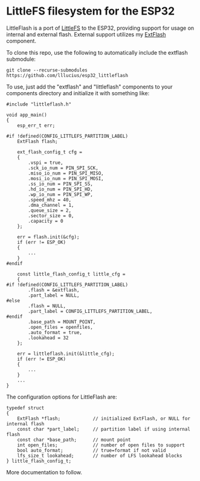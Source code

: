 # LittleFS filesystem for the ESP32
LittleFlash is a port of [LittleFS](https://github.com/geky/littlefs) to the ESP32,
providing support for usage on internal and external flash.  External support
utilizes my [ExtFlash](https://github.com/lllucius/esp32_extflash) component.

To clone this repo, use the following to automatically include the extflash
submodule:
```
git clone --recurse-submodules https://github.com/lllucius/esp32_littleflash
```

To use, just add the "extflash" and "littleflash" components to your
components directory and initialize it with something like:

```
#include "littleflash.h"

void app_main()
{
    esp_err_t err;

#if !defined(CONFIG_LITTLEFS_PARTITION_LABEL)
    ExtFlash flash;

    ext_flash_config_t cfg =
    {
        .vspi = true,
        .sck_io_num = PIN_SPI_SCK,
        .miso_io_num = PIN_SPI_MISO,
        .mosi_io_num = PIN_SPI_MOSI,
        .ss_io_num = PIN_SPI_SS,
        .hd_io_num = PIN_SPI_HD,
        .wp_io_num = PIN_SPI_WP,
        .speed_mhz = 40,
        .dma_channel = 1,
        .queue_size = 2,
        .sector_size = 0,
        .capacity = 0
    };

    err = flash.init(&cfg);
    if (err != ESP_OK)
    {
        ...
    }
#endif

    const little_flash_config_t little_cfg =
    {
#if !defined(CONFIG_LITTLEFS_PARTITION_LABEL)
        .flash = &extflash,
        .part_label = NULL,
#else
        .flash = NULL,
        .part_label = CONFIG_LITTLEFS_PARTITION_LABEL,
#endif
        .base_path = MOUNT_POINT,
        .open_files = openfiles,
        .auto_format = true,
        .lookahead = 32
    };

    err = littleflash.init(&little_cfg);
    if (err != ESP_OK)
    {
        ...
    }
    ...
}
```

The configuration options for LittleFlash are:

```
typedef struct
{
    ExtFlash *flash;            // initialized ExtFlash, or NULL for internal flash
    const char *part_label;     // partition label if using internal flash
    const char *base_path;      // mount point
    int open_files;             // number of open files to support
    bool auto_format;           // true=format if not valid
    lfs_size_t lookahead;       // number of LFS lookahead blocks
} little_flash_config_t;
```

More documentation to follow.

